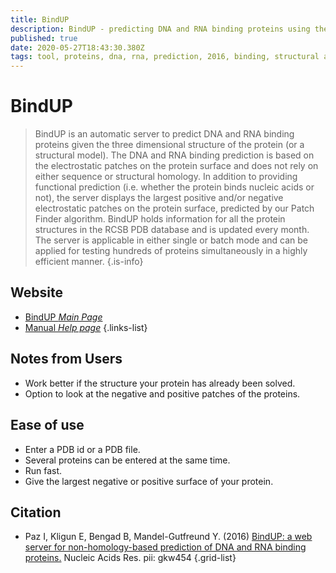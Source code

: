 ```yaml
---
title: BindUP
description: BindUP - predicting DNA and RNA binding proteins using the electrostatic patches on the protein surface.
published: true
date: 2020-05-27T18:43:30.380Z
tags: tool, proteins, dna, rna, prediction, 2016, binding, structural analysis
---
```


# BindUP

> BindUP is an automatic server to predict DNA and RNA binding proteins given the three dimensional structure of the protein (or a structural model). The DNA and RNA binding prediction is based on the electrostatic patches on the protein surface and does not rely on either sequence or structural homology. In addition to providing functional prediction (i.e. whether the protein binds nucleic acids or not), the server displays the largest positive and/or negative electrostatic patches on the protein surface, predicted by our Patch Finder algorithm. 
&NewLine;
BindUP holds information for all the protein structures in the RCSB PDB database and is updated every month. The server is applicable in either single or batch mode and can be applied for testing hundreds of proteins simultaneously in a highly efficient manner.
{.is-info}



## Website

- [BindUP *Main Page*](http://bindup.technion.ac.il/)
- [Manual *Help page*](http://bindup.technion.ac.il/manual.html)
{.links-list}

## Notes from Users
- Work better if the structure your protein has already been solved.
- Option to look at the negative and positive patches of the proteins.


## Ease of use
- Enter a PDB id or a PDB file.
- Several proteins can be entered at the same time.
- Run fast.
- Give the largest negative or positive surface of your protein.

## Citation

- Paz I, Kligun E, Bengad B, Mandel-Gutfreund Y. (2016) [BindUP: a web server for non-homology-based prediction of DNA and RNA binding proteins.](https://academic.oup.com/nar/article/44/W1/W568/2499389) Nucleic Acids Res. pii: gkw454
{.grid-list}